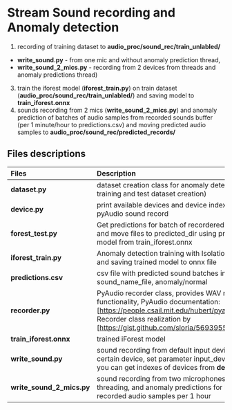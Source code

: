 # Stream Sound recording and Anomaly detection

1. recording of training dataset to **audio_proc/sound_rec/train_unlabled/**  
 - **write_sound.py** - from one mic and without anomaly prediction thread, 
 - **write_sound_2_mics.py** - recording from 2 devices from threads and anomaly predictions thread)
3. train the iforest model (**iforest_train.py**) on train dataset (**audio_proc/sound_rec/train_unlabled/**) and saving model to **train_iforest.onnx** 
4. sounds recording from 2 mics (**write_sound_2_mics.py**) and anomaly prediction of batches of audio samples from recorded sounds buffer (per 1 minute/hour to predictions.csv) and moving predicted audio samples to **audio_proc/sound_rec/predicted_records/**

## Files descriptions


Files                      | Description                                                   
:--------                 |:-----                                                          
**dataset.py**            | dataset creation class for anomaly detecting (for training and test dataset creation)
**device.py**             | print available devices and device index for pyAudio sound record
**forest_test.py**        | Get predictions for batch of recordered sounds and move files to predicted_dir using pretrained model from  train_iforest.onnx
**iforest_train.py**      | Anomaly detection training with Isolation Forest and saving trained model to onnx file
**predictions.csv**       | csv file with predicted sound batches in format: sound_name_file, anomaly/normal
**recorder.py**           |PyAudio recorder class, provides WAV recording functionality, PyAudio documentation: [https://people.csail.mit.edu/hubert/pyaudio/docs/] Recorder class realization by [https://gist.github.com/sloria/5693955]
**train_iforest.onnx**    |trained iForest model
**write_sound.py**        |sound recording from default input device (if certain device, set parameter input_device_index, you can get indexes of devices from **device.py**)
**write_sound_2_mics.py** |sound recording from two microphones using threading, and anomaly predictions for batch recorded audio samples per 1 hour
